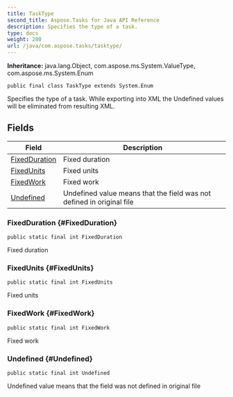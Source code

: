 ```yaml
---
title: TaskType
second_title: Aspose.Tasks for Java API Reference
description: Specifies the type of a task.
type: docs
weight: 280
url: /java/com.aspose.tasks/tasktype/
---
```


**Inheritance:**
java.lang.Object, com.aspose.ms.System.ValueType, com.aspose.ms.System.Enum
```
public final class TaskType extends System.Enum
```

Specifies the type of a task. While exporting into XML the Undefined values will be eliminated from resulting XML.
## Fields

| Field | Description |
| --- | --- |
| [FixedDuration](#FixedDuration) | Fixed duration |
| [FixedUnits](#FixedUnits) | Fixed units |
| [FixedWork](#FixedWork) | Fixed work |
| [Undefined](#Undefined) | Undefined value means that the field was not defined in original file |
### FixedDuration {#FixedDuration}
```
public static final int FixedDuration
```


Fixed duration

### FixedUnits {#FixedUnits}
```
public static final int FixedUnits
```


Fixed units

### FixedWork {#FixedWork}
```
public static final int FixedWork
```


Fixed work

### Undefined {#Undefined}
```
public static final int Undefined
```


Undefined value means that the field was not defined in original file

